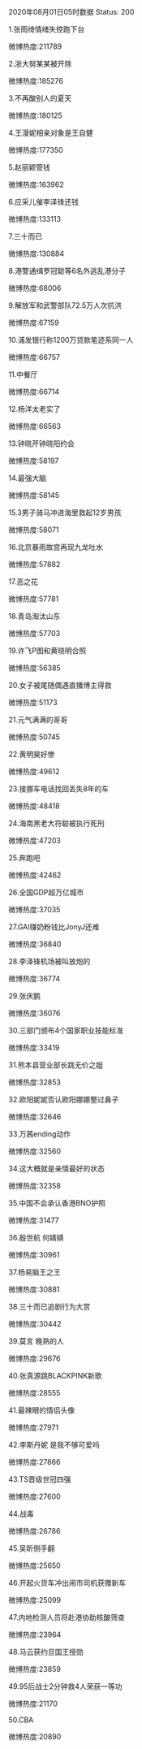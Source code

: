 2020年08月01日05时数据
Status: 200

1.张雨绮情绪失控跑下台

微博热度:211789

2.浙大努某某被开除

微博热度:185276

3.不再酸别人的夏天

微博热度:180125

4.王漫妮相亲对象是王自健

微博热度:177350

5.赵丽颖管钱

微博热度:163962

6.应采儿催李泽锋还钱

微博热度:133113

7.三十而已

微博热度:130884

8.港警通缉罗冠聪等6名外逃乱港分子

微博热度:68006

9.解放军和武警部队72.5万人次抗洪

微博热度:67159

10.浦发银行称1200万贷款笔迹系同一人

微博热度:66757

11.中餐厅

微博热度:66714

12.杨洋太老实了

微博热度:66563

13.钟晓芹钟晓阳约会

微博热度:58197

14.最强大脑

微博热度:58145

15.3男子骑马冲进海里救起12岁男孩

微博热度:58071

16.北京暴雨故宫再现九龙吐水

微博热度:57882

17.恶之花

微博热度:57781

18.青岛淘汰山东

微博热度:57703

19.许飞P图和黄晓明合照

微博热度:56385

20.女子被尾随偶遇直播博主得救

微博热度:51173

21.元气满满的哥哥

微博热度:50745

22.黄明昊好惨

微博热度:49612

23.接挪车电话找回丢失8年的车

微博热度:48418

24.海南黑老大符聪被执行死刑

微博热度:47203

25.奔跑吧

微博热度:42462

26.全国GDP超万亿城市

微博热度:37035

27.GAI赚奶粉钱比JonyJ还难

微博热度:36840

28.李泽锋机场被叫放炮的

微博热度:36774

29.张庆鹏

微博热度:36076

30.三部门颁布4个国家职业技能标准

微博热度:33419

31.熊本县营业部长跳无价之姐

微博热度:32853

32.欧阳妮妮否认欧阳娜娜整过鼻子

微博热度:32646

33.万茜ending动作

微博热度:32560

34.这大概就是亲情最好的状态

微博热度:32358

35.中国不会承认香港BNO护照

微博热度:31477

36.殷世航 何婧婧

微博热度:30961

37.杨易脑王之王

微博热度:30881

38.三十而已追剧行为大赏

微博热度:30442

39.莫言 晚熟的人

微博热度:29676

40.张真源跳BLACKPINK新歌

微博热度:28555

41.最辣眼的情侣头像

微博热度:27971

42.李斯丹妮 是我不够可爱吗

微博热度:27866

43.TS晋级世冠四强

微博热度:27600

44.战毒

微博热度:26786

45.吴昕侧手翻

微博热度:25650

46.开起火货车冲出闹市司机获赠新车

微博热度:25099

47.内地检测人员将赴港协助核酸筛查

微博热度:23964

48.马云获约旦国王授勋

微博热度:23859

49.95后战士2分钟救4人荣获一等功

微博热度:21170

50.CBA

微博热度:20890

